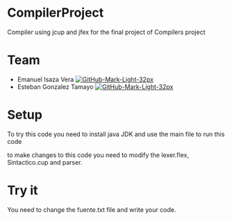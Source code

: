 # CompilerProject
Compiler using jcup and jfex for the final project of Compilers project

# Team

- Emanuel Isaza Vera [![GitHub-Mark-Light-32px](https://user-images.githubusercontent.com/53051438/128283510-7d92c6a9-9c3e-4b22-b1ce-7786d951ef65.png)](https://github.com/eisazav)
- Esteban Gonzalez Tamayo [![GitHub-Mark-Light-32px](https://user-images.githubusercontent.com/53051438/128283510-7d92c6a9-9c3e-4b22-b1ce-7786d951ef65.png)](https://github.com/egonzalezt)

# Setup

To try this code you need to install java JDK and use the main file to run this code 

to make changes to this code you need to modify the lexer.flex, Sintactico.cup and parser.

# Try it

You need to change the fuente.txt file and write your code.
